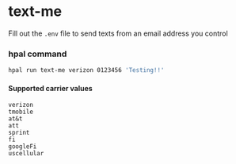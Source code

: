 # text-me

Fill out the `.env` file to send texts from an email address you control

### hpal command

```sh
hpal run text-me verizon 0123456 'Testing!!'
```

#### Supported carrier values
```
verizon
tmobile
at&t
att
sprint
fi
googleFi
uscellular
```
